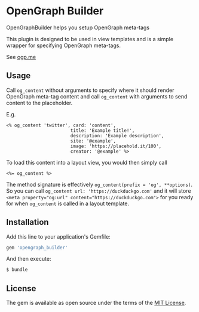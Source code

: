 # OpenGraph Builder
OpenGraphBuilder helps you setup OpenGraph meta-tags

This plugin is designed to be used in view templates and is a simple wrapper 
for specifying OpenGraph meta-tags.

See [ogp.me](https://ogp.me/)

## Usage

Call `og_content` without arguments to specify where it should render
OpenGraph meta-tag content and call `og_content` with arguments to send
content to the placeholder.

E.g.
```
<% og_content 'twitter', card: 'content',
                        title: 'Example title!',
                        description: 'Example description',
                        site: '@example',
                        image: 'https://placehold.it/100',
                        creator: '@example' %>
```
To load this content into a layout view, you would then simply call
```
<%= og_content %>
```

The method signature is effectively `og_content(prefix = 'og', **options)`.
So you can call `og_content url: 'https://duckduckgo.com'` and it will store
`<meta property="og:url" content="https://duckduckgo.com">` for you ready
for when `og_content` is called in a layout template.

## Installation
Add this line to your application's Gemfile:

```ruby
gem 'opengraph_builder'
```

And then execute:
```bash
$ bundle
```

## License
The gem is available as open source under the terms of the [MIT License](https://opensource.org/licenses/MIT).
